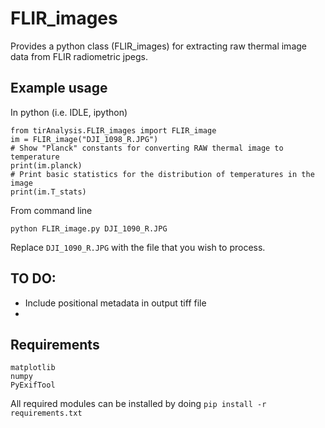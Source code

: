 # FLIR_images

Provides a python class (FLIR_images) for extracting raw thermal image data
from FLIR radiometric jpegs.


Example usage
-------------
In python (i.e. IDLE, ipython)
```
from tirAnalysis.FLIR_images import FLIR_image
im = FLIR_image("DJI_1098_R.JPG")
# Show "Planck" constants for converting RAW thermal image to temperature
print(im.planck)
# Print basic statistics for the distribution of temperatures in the image
print(im.T_stats)
```

From command line
```
python FLIR_image.py DJI_1090_R.JPG
```
Replace ```DJI_1090_R.JPG``` with the file that you wish to process.  


TO DO:
------
- Include positional metadata in output tiff file
- 


Requirements
------------
```
matplotlib
numpy
PyExifTool
```

All required modules can be installed by doing
```pip install -r requirements.txt```
